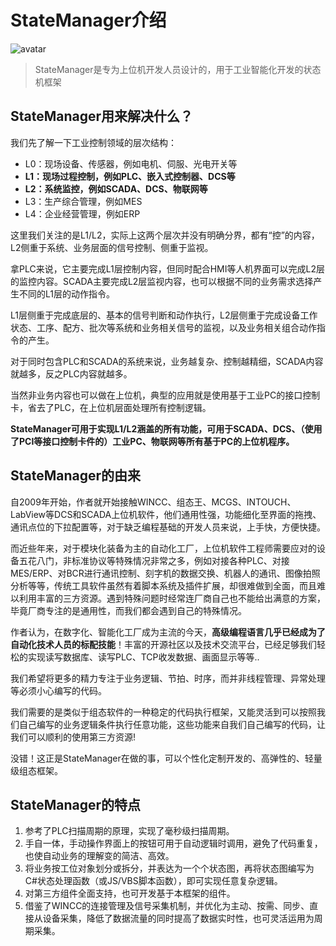 # StateManager介绍
![avatar](_media/favicon.ico)

> StateManager是专为上位机开发人员设计的，用于工业智能化开发的状态机框架

## StateManager用来解决什么？
我们先了解一下工业控制领域的层次结构：
- L0：现场设备、传感器，例如电机、伺服、光电开关等
- **L1：现场过程控制，例如PLC、嵌入式控制器、DCS等**
- **L2：系统监控，例如SCADA、DCS、物联网等**
- L3：生产综合管理，例如MES
- L4：企业经营管理，例如ERP

这里我们关注的是L1/L2，实际上这两个层次并没有明确分界，都有“控”的内容，L2侧重于系统、业务层面的信号控制、侧重于监视。

拿PLC来说，它主要完成L1层控制内容，但同时配合HMI等人机界面可以完成L2层的监控内容。SCADA主要完成L2层监视内容，也可以根据不同的业务需求选择产生不同的L1层的动作指令。

L1层侧重于完成底层的、基本的信号判断和动作执行，L2层侧重于完成设备工作状态、工序、配方、批次等系统和业务相关信号的监视，以及业务相关组合动作指令的产生。

对于同时包含PLC和SCADA的系统来说，业务越复杂、控制越精细，SCADA内容就越多，反之PLC内容就越多。

当然非业务内容也可以做在上位机，典型的应用就是使用基于工业PC的接口控制卡，省去了PLC，在上位机层面处理所有控制逻辑。

**StateManager可用于实现L1/L2涵盖的所有功能，可用于SCADA、DCS、（使用了PCI等接口控制卡件的）工业PC、物联网等所有基于PC的上位机程序。**

## StateManager的由来

自2009年开始，作者就开始接触WINCC、组态王、MCGS、INTOUCH、LabView等DCS和SCADA上位机软件，他们通用性强，功能细化至界面的拖拽、通讯点位的下拉配置等，对于缺乏编程基础的开发人员来说，上手快，方便快捷。

而近些年来，对于模块化装备为主的自动化工厂，上位机软件工程师需要应对的设备五花八门，非标准协议等特殊情况非常之多，例如对接各种PLC、对接MES/ERP、对BCR进行通讯控制、刻字机的数据交换、机器人的通讯、图像拍照分析等等，传统工具软件虽然有着脚本系统及插件扩展，却很难做到全面，而且难以利用丰富的三方资源。遇到特殊问题时经常连厂商自己也不能给出满意的方案，毕竟厂商专注的是通用性，而我们都会遇到自己的特殊情况。

作者认为，在数字化、智能化工厂成为主流的今天，__高级编程语言几乎已经成为了自动化技术人员的标配技能__！丰富的开源社区以及技术交流平台，已经足够我们轻松的实现读写数据库、读写PLC、TCP收发数据、画面显示等等..

我们希望将更多的精力专注于业务逻辑、节拍、时序，而并非线程管理、异常处理等必须小心编写的代码。

我们需要的是类似于组态软件的一种稳定的代码执行框架，又能灵活到可以按照我们自己编写的业务逻辑条件执行任意功能，这些功能来自我们自己编写的代码，让我们可以顺利的使用第三方资源!

没错！这正是StateManager在做的事，可以个性化定制开发的、高弹性的、轻量级组态框架。

## StateManager的特点
1. 参考了PLC扫描周期的原理，实现了毫秒级扫描周期。
2. 手自一体，手动操作界面上的按钮可用于自动逻辑时调用，避免了代码重复，也使自动业务的理解变的简洁、高效。
3. 将业务按工位对象划分或拆分，并表达为一个个状态图，再将状态图编写为C#状态处理函数（或JS/VBS脚本函数），即可实现任意复杂逻辑。
4. 对第三方组件全面支持，也可开发基于本框架的组件。
5. 借鉴了WINCC的连接管理及信号采集机制，并优化为主动、按需、同步、直接从设备采集，降低了数据流量的同时提高了数据实时性，也可灵活运用为周期采集。
